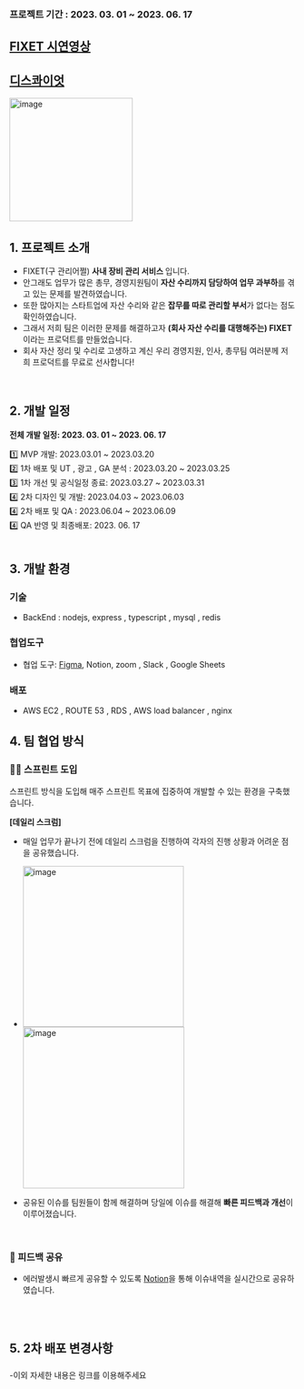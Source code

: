 ### 프로젝트 기간 : 2023. 03. 01 ~ 2023. 06. 17

##  [FIXET 시연영상](https://www.youtube.com/playlist?list=PLCs67Cs0aRU6GnIEWiUko0qKrak4jftm4)

## [디스콰이엇](https://disquiet.io/product/%EA%B4%80%EB%A6%AC%EC%96%B4%EC%A9%94)
<img width="217" alt="image" src="https://github.com/nowhereim/FIXET/assets/113084907/23b88892-750b-4c81-acaa-bf4675ecf00d">



## 1. 프로젝트 소개

- FIXET(구 관리어쩔) <b>사내 장비 관리 서비스 </b> 입니다.
- 안그래도 업무가 많은 총무, 경영지원팀이 <b>자산 수리까지 담당하여 업무 과부하</b>를 겪고 있는 문제를 발견하였습니다.
- 또한 많아지는 스타트업에 자산 수리와 같은 <b>잡무를 따로 관리할 부서</b>가 없다는 점도 확인하였습니다.
- 그래서 저희 팀은 이러한 문제를 해결하고자 <b>(회사 자산 수리를 대행해주는) FIXET</b> 이라는 프로덕트를 만들었습니다.
- 회사 자산 정리 및 수리로 고생하고 계신 우리 경영지원, 인사, 총무팀 여러분께 저희 프로덕트를 무료로 선사합니다!

<br />

## 2. 개발 일정

**전체 개발 일정: 2023. 03. 01 ~ 2023. 06. 17**

1️⃣ MVP 개발: 2023.03.01 ~ 2023.03.20  
2️⃣ 1차 배포 및 UT , 광고 , GA 분석 : 2023.03.20 ~ 2023.03.25  
3️⃣ 1차 개선 및 공식일정 종료: 2023.03.27 ~ 2023.03.31  
4️⃣ 2차 디자인 및 개발: 2023.04.03 ~ 2023.06.03  
4️⃣ 2차 배포 및 QA : 2023.06.04 ~ 2023.06.09  
4️⃣ QA 반영 및 최종배포: 2023. 06. 17  
<br />

## 3. 개발 환경

### 기술

- BackEnd : nodejs, express , typescript , mysql  , redis

### 협업도구

- 협업 도구: [Figma](https://www.figma.com/file/uMnuBuXFiwIJbQLgbdl8ah/FIXET?type=design&node-id=484%3A9060&mode=design&t=rCls8CpmHHzBobyh-1), Notion, zoom , Slack , Google Sheets

### 배포

- AWS EC2 , ROUTE 53 , RDS , AWS load balancer , nginx


## 4. 팀 협업 방식

### 🏃🏻 스프린트 도입

스프린트 방식을 도입해 매주 스프린트 목표에 집중하여 개발할 수 있는 환경을 구축했습니다.


**[데일리 스크럼]**

- 매일 업무가 끝나기 전에 데일리 스크럼을 진행하여 각자의 진행 상황과 어려운 점을 공유했습니다.
- <img width="283" alt="image" src="https://github.com/nowhereim/FIXET/assets/113084907/39683abc-34a6-46c3-9d15-8e4d438cf15c"> <img width="284" alt="image" src="https://github.com/nowhereim/FIXET/assets/113084907/4f7ca5f4-00c5-47ef-8e1c-e3c540ff31ff">


- 공유된 이슈를 팀원들이 함께 해결하며 당일에 이슈를 해결해 **빠른 피드백과 개선**이 이루어졌습니다.
  
<br />

### 💬 피드백 공유

- 에러발생시 빠르게 공유할 수 있도록 [Notion](https://www.notion.so/FIXET-ed68ac0fba8d47e5a7e8083cc91a3c90?pvs=4)을 통해 이슈내역을 실시간으로 공유하였습니다.
<br />

<br>

## 5. 2차 배포 변경사항

### 

### 

### 

### 

-이외 자세한 내용은 링크를 이용해주세요


